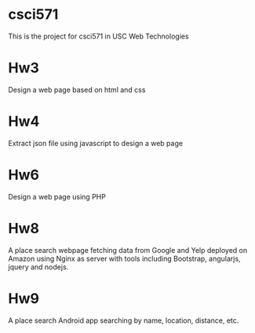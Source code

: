 # csci571

This is the project for csci571 in USC Web Technologies

# Hw3
Design a web page based on html and css

# Hw4
Extract json file using javascript to design a web page

# Hw6
Design a web page using PHP

# Hw8
<!---A demo website [Demo](http://csci11134nodejs.us-east-2.elasticbeanstalk.com/hw8.html --->

A place search webpage fetching data from Google and Yelp deployed on Amazon using Nginx as server with tools including Bootstrap, angularjs, jquery and nodejs.

# Hw9
A place search Android app searching by name, location, distance, etc.



